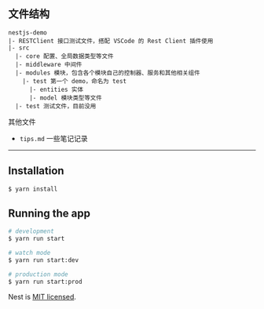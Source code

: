 ## 文件结构

```
nestjs-demo
|- RESTClient 接口测试文件，搭配 VSCode 的 Rest Client 插件使用
|- src
  |- core 配置、全局数据类型等文件
  |- middleware 中间件
  |- modules 模块，包含各个模块自己的控制器、服务和其他相关组件
    |- test 第一个 demo，命名为 test
      |- entities 实体
      |- model 模块类型等文件
  |- test 测试文件，目前没用
```

其他文件

- `tips.md` 一些笔记记录

---

## Installation

```bash
$ yarn install
```

## Running the app

```bash
# development
$ yarn run start

# watch mode
$ yarn run start:dev

# production mode
$ yarn run start:prod
```

Nest is [MIT licensed](LICENSE).
